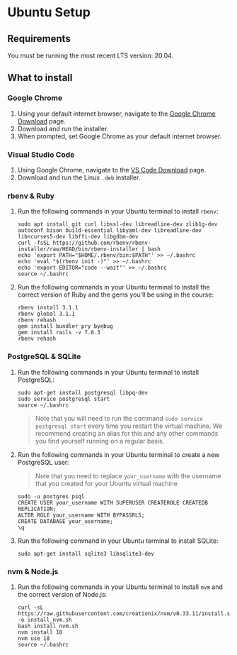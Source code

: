# Ubuntu Setup

## Requirements

You must be running the most recent LTS version: 20.04.

## What to install

### Google Chrome

1. Using your default internet browser, navigate to the [Google Chrome Download]
   page.
2. Download and run the installer.
3. When prompted, set Google Chrome as your default internet browser.

[Google Chrome Download]:https://www.google.com/chrome/

### Visual Studio Code

1. Using Google Chrome, navigate to the [VS Code Download] page.
2. Download and run the Linux `.deb` installer.

[VS Code Download]:https://code.visualstudio.com/Download

### rbenv & Ruby

1. Run the following commands in your Ubuntu terminal to install `rbenv`:

   ```text
   sudo apt install git curl libssl-dev libreadline-dev zlib1g-dev autoconf bison build-essential libyaml-dev libreadline-dev libncurses5-dev libffi-dev libgdbm-dev
   curl -fsSL https://github.com/rbenv/rbenv-installer/raw/HEAD/bin/rbenv-installer | bash
   echo 'export PATH="$HOME/.rbenv/bin:$PATH"' >> ~/.bashrc
   echo 'eval "$(rbenv init -)"' >> ~/.bashrc
   echo 'export EDITOR="code --wait"' >> ~/.bashrc
   source ~/.bashrc
   ```

2. Run the following commands in your Ubuntu terminal to install the correct
   version of Ruby and the gems you'll be using in the course:

   ```text
   rbenv install 3.1.1
   rbenv global 3.1.1
   rbenv rehash
   gem install bundler pry byebug
   gem install rails -v 7.0.3
   rbenv rehash
   ```

### PostgreSQL & SQLite

1. Run the following commands in your Ubuntu terminal to install PostgreSQL:

   ```text
   sudo apt-get install postgresql libpq-dev
   sudo service postgresql start
   source ~/.bashrc
   ```

   > Note that you will need to run the command `sudo service postgresql start`
   > every time you restart the virtual machine. We recommend creating an alias
   > for this and any other commands you find yourself running on a regular
   > basis.

2. Run the following commands in your Ubuntu terminal to create a new PostgreSQL
   user:

   > Note that you need to replace `your_username` with the username that you
   > created for your Ubuntu virtual machine

   ```text
   sudo -u postgres psql
   CREATE USER your_username WITH SUPERUSER CREATEROLE CREATEDB REPLICATION;
   ALTER ROLE your_username WITH BYPASSRLS;
   CREATE DATABASE your_username;
   \q
   ```

3. Run the following command in your Ubuntu terminal to install SQLite:

   ```text
   sudo apt-get install sqlite3 libsqlite3-dev
   ```

### nvm & Node.js

1. Run the following commands in your Ubuntu terminal to install `nvm` and the
   correct version of Node.js:

   ```text
   curl -sL https://raw.githubusercontent.com/creationix/nvm/v0.33.11/install.sh -o install_nvm.sh
   bash install_nvm.sh
   nvm install 18
   nvm use 18
   source ~/.bashrc
   ```
